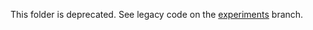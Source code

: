 This folder is deprecated. See legacy code on the [experiments](https://github.com/EleutherAI/sae-auto-interp/tree/Experiments) branch.
